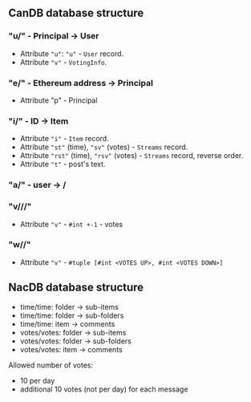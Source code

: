 ## CanDB database structure

### "u/" - Principal -> User
- Attribute `"u"`: `"u"` - `User` record.
- Attribute `"v"` - `VotingInfo`.
### "e/" - Ethereum address -> Principal
- Attribute "p" - Principal
### "i/" - ID -> Item
- Attribute `"i"` - `Item` record.
- Attribute `"st"` (time), `"sv"` (votes) - `Streams` record.
- Attribute `"rst"` (time), `"rsv"` (votes) - `Streams` record, reverse order.
- Attribute `"t"` - post's text.
### "a/" - user -> <buyer affiliate>/<seller affiliate>
### "v/<principal>/<parent>/<child>"
- Attribute `"v"` -  `#int +-1` - votes
### "w/<parent>/<child>"
- Attribute `"v"` - `#tuple [#int <VOTES UP>, #int <VOTES DOWN>]`

## NacDB database structure
* time/time: folder -> sub-items
* time/time: folder -> sub-folders
* time/time: item -> comments
* votes/votes: folder -> sub-items
* votes/votes: folder -> sub-folders
* votes/votes: item -> comments

Allowed number of votes:
- 10 per day
- additional 10 votes (not per day) for each message